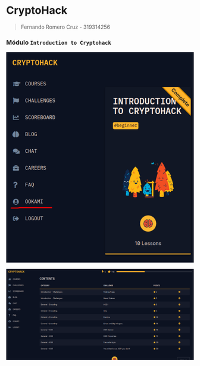 # CryptoHack

> Fernando Romero Cruz - 319314256

### Módulo `Introduction to Cryptohack`

![cryptohack_modulocompleto.png](imagenes/cryptohack_modulocompleto.png)

![cryptohack_contenidointro.png](imagenes/cryptohack_contenidointro.png)